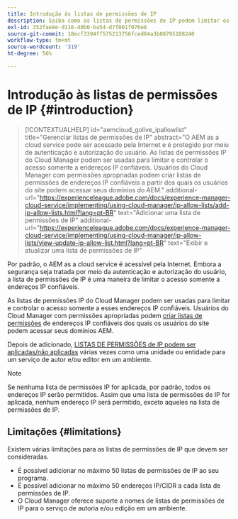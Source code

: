 ```yaml
---
title: Introdução às listas de permissões de IP
description: Saiba como as listas de permissões de IP podem limitar os endereços dos quais os usuários podem acessar domínios do AEM as a Cloud Service.
exl-id: 352fae8e-d116-40b0-ba54-d7f001f076e8
source-git-commit: 18ecf3394ff575213756fced84a3b08795188240
workflow-type: tm+mt
source-wordcount: '319'
ht-degree: 56%

---
```



# Introdução às listas de permissões de IP {#introduction}

>[!CONTEXTUALHELP]
>id="aemcloud_golive_ipallowlist"
>title="Gerenciar listas de permissões de IP"
>abstract="O AEM as a cloud service pode ser acessado pela Internet e é protegido por meio de autenticação e autorização do usuário. As listas de permissões IP do Cloud Manager podem ser usadas para limitar e controlar o acesso somente a endereços IP confiáveis. Usuários do Cloud Manager com permissões apropriadas podem criar listas de permissões de endereços IP confiáveis a partir dos quais os usuários do site podem acessar seus domínios do AEM."
>additional-url="https://experienceleague.adobe.com/docs/experience-manager-cloud-service/implementing/using-cloud-manager/ip-allow-lists/add-ip-allow-lists.html?lang=pt-BR" text="Adicionar uma lista de permissões de IP"
>additional-url="https://experienceleague.adobe.com/docs/experience-manager-cloud-service/implementing/using-cloud-manager/ip-allow-lists/view-update-ip-allow-list.html?lang=pt-BR" text="Exibir e atualizar uma lista de permissões de IP"

Por padrão, o AEM as a cloud service é acessível pela Internet. Embora a segurança seja tratada por meio da autenticação e autorização do usuário, a lista de permissões de IP é uma maneira de limitar o acesso somente a endereços IP confiáveis.

As listas de permissões IP do Cloud Manager podem ser usadas para limitar e controlar o acesso somente a esses endereços IP confiáveis. Usuários do Cloud Manager com permissões apropriadas podem [criar listas de permissões](/help/implementing/cloud-manager/ip-allow-lists/add-ip-allow-lists.md) de endereços IP confiáveis dos quais os usuários do site podem acessar seus domínios AEM.

Depois de adicionado, [LISTAS DE PERMISSÕES de IP podem ser aplicadas/não aplicadas](/help/implementing/cloud-manager/ip-allow-lists/apply-allow-list.md) várias vezes como uma unidade ou entidade para um serviço de autor e/ou editor em um ambiente.

>[!NOTE]
>
>Se nenhuma lista de permissões IP for aplicada, por padrão, todos os endereços IP serão permitidos. Assim que uma lista de permissões de IP for aplicada, nenhum endereço IP será permitido, exceto aqueles na lista de permissões de IP.

## Limitações {#limitations}

Existem várias limitações para as listas de permissões de IP que devem ser consideradas.

* É possível adicionar no máximo 50 listas de permissões de IP ao seu programa.
* É possível adicionar no máximo 50 endereços IP/CIDR a cada lista de permissões de IP.
* O Cloud Manager oferece suporte a nomes de listas de permissões de IP para o serviço de autoria e/ou edição em um ambiente.
